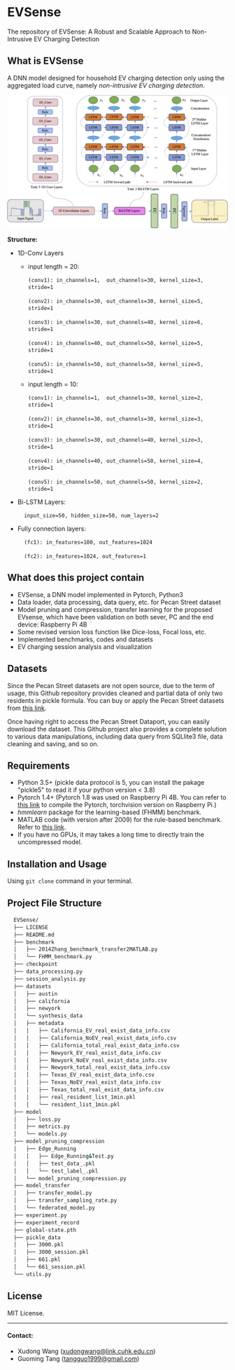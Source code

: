 # EVSense

The repository of EVSense: A Robust and Scalable Approach to Non-Intrusive EV Charging Detection


## What is EVSense

 A DNN model designed for household EV charging detection only using the aggregated load curve, namely *non-intrusive EV charging detection*.

![ ](https://github.com/MathAdventurer/EVSense/blob/main/image/EVSense_model.png)

**Structure:**
- 1D-Conv Layers

  - input length = 20:
  
        (conv1): in_channels=1,  out_channels=30, kernel_size=3, stride=1
    
        (conv2): in_channels=30, out_channels=30, kernel_size=5, stride=1
    
        (conv3): in_channels=30, out_channels=40, kernel_size=6, stride=1
    
        (conv4): in_channels=40, out_channels=50, kernel_size=5, stride=1
    
        (conv5): in_channels=50, out_channels=50, kernel_size=5, stride=1
  
  - input length = 10:
  
        (conv1): in_channels=1,  out_channels=30, kernel_size=2, stride=1
    
        (conv2): in_channels=30, out_channels=30, kernel_size=3, stride=1
    
        (conv3): in_channels=30, out_channels=40, kernel_size=3, stride=1
    
        (conv4): in_channels=40, out_channels=50, kernel_size=4, stride=1
    
        (conv5): in_channels=50, out_channels=50, kernel_size=2, stride=1

- Bi-LSTM Layers:
  
        input_size=50, hidden_size=50, num_layers=2
  
- Fully connection layers:
  
        (fc1): in_features=100, out_features=1024
  
        (fc2): in_features=1024, out_features=1

## What does this project contain

  - EVSense, a DNN model implemented in Pytorch, Python3
  - Data loader, data processing, data query, etc. for Pecan Street dataset
  - Model pruning and compression, transfer learning for the proposed EVsense, which have been validation on both sever, PC and the end device: Raspberry Pi 4B
  - Some revised version loss function like Dice-loss, Focal loss, etc.
  - Implemented benchmarks, codes and datasets
  - EV charging session analysis and visualization

## Datasets

 Since the Pecan Street datasets are not open source, due to the term of usage, this Github repository provides cleaned and partial data of only two residents in pickle formula. You can buy or apply the Pecan Street datasets from [this link](https://www.pecanstreet.org/dataport/).
 
 Once having right to access the Pecan Street Dataport, you can easily download the dataset. This Github project also provides a complete solution to various data manipulations, including data query from SQLlite3 file, data cleaning and saving, and so on.

## Requirements

  - Python 3.5+ (pickle data protocol is 5, you can install the pakage "pickle5" to read it if your python version < 3.8)
  - Pytorch 1.4+ (Pytorch 1.8 was used on Raspberry Pi 4B. You can refer to [this link](https://sites.google.com/view/steam-for-vision/raspberry-pi) to compile the Pytorch, torchvision version on Raspberry Pi.)
  - *hmmlearn* package for the learning-based (FHMM) benchmark.
  - MATLAB code (with version after 2009) for the rule-based benchmark. Refer to [this link](https://www.mathworks.com/matlabcentral/fileexchange/47474-energy-disaggregation-algorithm-for-electric-vehicle-charging-load).
  - If you have no GPUs, it may takes a long time to directly train the uncompressed model.

## Installation and Usage

  Using `git clone` command in your terminal.
  
  
## Project File Structure
```bash
  EVSense/
  ├── LICENSE
  ├── README.md
  ├── benchmark
  │   ├── 2014Zhang_benchmark_transfer2MATLAB.py
  │   └── FHMM_benchmark.py
  ├── checkpoint
  ├── data_processing.py
  ├── session_analysis.py
  ├── datasets
  │   ├── austin
  │   ├── california
  │   ├── newyork
  │   └── synthesis_data 
  │   ├── metadata
  │   │   ├── California_EV_real_exist_data_info.csv
  │   │   ├── California_NoEV_real_exist_data_info.csv
  │   │   ├── California_total_real_exist_data_info.csv
  │   │   ├── Newyork_EV_real_exist_data_info.csv
  │   │   ├── Newyork_NoEV_real_exist_data_info.csv
  │   │   ├── Newyork_total_real_exist_data_info.csv
  │   │   ├── Texas_EV_real_exist_data_info.csv
  │   │   ├── Texas_NoEV_real_exist_data_info.csv
  │   │   ├── Texas_total_real_exist_data_info.csv
  │   │   ├── real_resident_list_1min.pkl
  │   │   └── resident_list_1min.pkl
  ├── model
  │   ├── loss.py
  │   ├── metrics.py
  │   └── models.py
  ├── model_pruning_compression
  │   ├── Edge_Running
  │   │   ├── Edge_Running&Test.py
  │   │   ├── test_data_.pkl
  │   │   └── test_label_.pkl
  │   └── model_pruning_compression.py
  ├── model_transfer
  │   ├── transfer_model.py
  │   ├── transfer_sampling_rate.py
  │   └── federated_model.py
  ├── experiment.py
  ├── experiment_record
  ├── global-state.pth
  ├── pickle_data
  │   ├── 3000.pkl
  │   ├── 3000_session.pkl
  │   ├── 661.pkl
  │   └── 661_session.pkl
  └── utils.py
 ```
## License

  MIT License.

---

#### Contact:
- Xudong Wang (xudongwang@link.cuhk.edu.cn)
- Guoming Tang (tangguo1999@gmail.com)
